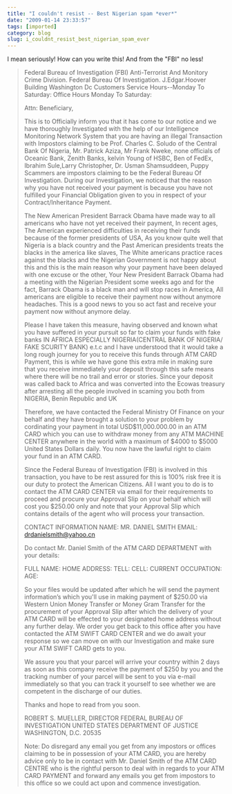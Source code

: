 ```yaml
---
title: "I couldn't resist -- Best Nigerian spam *ever*"
date: "2009-01-14 23:33:57"
tags: [imported]
category: blog
slug: i_couldnt_resist_best_nigerian_spam_ever
---
```


I mean seriously! How can you write this! And from the "FBI" no less!

<blockquote>Federal Bureau of Investigation (FBI)
Anti-Terrorist And Monitory Crime Division.
Federal Bureau Of Investigation.
J.Edgar.Hoover Building Washington Dc
Customers Service Hours--Monday To Saturday:
Office Hours Monday To Saturday:

Attn: Beneficiary,

This is to Officially inform you that it has come to our notice and we have thoroughly Investigated with the help of our Intelligence Monitoring Network System that you are having an illegal Transaction with Impostors claiming to be Prof. Charles C. Soludo of the Central Bank Of Nigeria, Mr. Patrick Aziza, Mr Frank Nweke, none officials of Oceanic Bank, Zenith Banks, kelvin Young of HSBC, Ben of FedEx, Ibrahim Sule,Larry Christopher, Dr. Usman Shamsuddeen, Puppy Scammers are impostors claiming to be the Federal Bureau Of Investigation. During our Investigation, we noticed that the reason why you have not received your payment is because you have not fulfilled your Financial Obligation given to you in respect of your Contract/Inheritance Payment.

The New American President Barrack Obama have made way to all americans who have not yet received their payment, In recent ages, The American experienced difficulties in receiving their funds because of the former presidents of USA, As you know quite well that Nigeria is a black country and the Past American presidents treats the blacks in the america like slaves, The White americans practice races against the blacks and the Nigerian Government is not happy about this and this is the main reason why your payment have been delayed with one excuse or the other, Your New President Barrack Obama had a meeting with the Nigerian President some weeks ago and for the fact, Barrack Obama is a black man and will stop races in America, All americans are eligible to receive their payment now without anymore headaches. This is a good news to you so act fast and receive your payment now without anymore delay.

Please I have taken this measure, having observed and known what you have suffered in your pursuit so far to claim your funds with fake banks IN AFRICA ESPECIALLY NIGERIA(CENTRAL BANK OF NIGERIA/ FAKE SCURITY BANK) e.t.c and I have understood that it would take a long rough journey for you to receive this funds through ATM CARD Payment, this is while we have gone this extra mile in making sure that you receive immediately your deposit through this safe means where there will be no trail and error or stories. Since your deposit was called back to Africa and was converted into the Ecowas treasury after arresting all the people involved in scaming you both from NIGERIA, Benin Republic and UK

Therefore, we have contacted the Federal Ministry Of Finance on your behalf and they have brought a solution to your problem by cordinating your payment in total USD$11,000.000.00 in an ATM CARD which you can use to withdraw money from any ATM MACHINE CENTER anywhere in the world with a maximum of $4000 to $5000 United States Dollars daily. You now have the lawful right to claim your fund in an ATM CARD.

Since the Federal Bureau of Investigation (FBI) is involved in this transaction, you have to be rest assured for this is 100% risk free it is our duty to protect the American Citizens. All I want you to do is to contact the ATM CARD CENTER via email for their requirements to proceed and procure your Approval Slip on your behalf which will cost you $250.00 only and note that your Approval Slip which contains details of the agent who will process your transaction.

CONTACT INFORMATION NAME: MR. DANIEL SMITH EMAIL: drdanielsmith@yahoo.cn

Do contact Mr. Daniel Smith of the ATM CARD DEPARTMENT with your details:

FULL NAME: HOME ADDRESS: TELL: CELL: CURRENT OCCUPATION: AGE:

So your files would be updated after which he will send the payment information’s which you'll use in making payment of $250.00 via Western Union Money Transfer or Money Gram Transfer for the procurement of your Approval Slip after which the delivery of your ATM CARD will be effected to your designated home address without any further delay. We order you get back to this office after you have contacted the ATM SWIFT CARD CENTER and we do await your response so we can move on with our Investigation and make sure your ATM SWIFT CARD gets to you.

We assure you that your parcel will arrive your country within 2 days as soon as this company receive the payment of $250 by you and the tracking number of your parcel will be sent to you via e-mail immediately so that you can track it yourself to see whether we are competent in the discharge of our duties.

Thanks and hope to read from you soon.

ROBERT S. MUELLER, DIRECTOR FEDERAL BUREAU OF INVESTIGATION UNITED STATES DEPARTMENT OF JUSTICE WASHINGTON, D.C. 20535

Note: Do disregard any email you get from any impostors or offices claiming to be in possession of your ATM CARD, you are hereby advice only to be in contact with Mr. Daniel Smith of the ATM CARD CENTRE who is the rightful person to deal with in regards to your ATM CARD PAYMENT and forward any emails you get from impostors to this office so we could act upon and commence investigation.

</blockquote>
